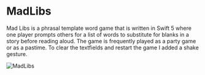 # MadLibs
Mad Libs is a phrasal template word game that is written in Swift 5 where one player prompts others for a list of words to substitute for blanks in a story before reading aloud. The game is frequently played as a party game or as a pastime.  To clear the textfields and restart the game I added a shake gesture. 


![MadLibs](https://user-images.githubusercontent.com/24234259/86671835-07963080-bfc4-11ea-89ea-2cc1fcf1c962.gif)


